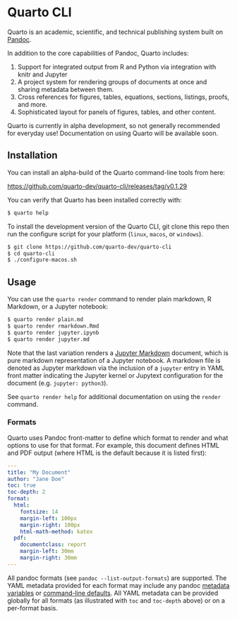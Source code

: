 # Quarto CLI

Quarto is an academic, scientific, and technical publishing system built on [Pandoc](https://pandoc.org).

In addition to the core capabilities of Pandoc, Quarto includes:

1.  Support for integrated output from R and Python via integration with knitr and Jupyter
2.  A project system for rendering groups of documents at once and sharing metadata between them.
3.  Cross references for figures, tables, equations, sections, listings, proofs, and more.
4.  Sophisticated layout for panels of figures, tables, and other content.

Quarto is currently in alpha development, so not generally recommended for everyday use! Documentation on using Quarto will be available soon.

## Installation

You can install an alpha-build of the Quarto command-line tools from here:

<https://github.com/quarto-dev/quarto-cli/releases/tag/v0.1.29>

You can verify that Quarto has been installed correctly with:

```bash
$ quarto help
```

To install the development version of the Quarto CLI, git clone this repo then run the configure script for your platform (`linux`, `macos`, or `windows`).

```bash
$ git clone https://github.com/quarto-dev/quarto-cli
$ cd quarto-cli
$ ./configure-macos.sh
```

## Usage

You can use the `quarto render` command to render plain markdown, R Markdown, or a Jupyter notebook:

```bash
$ quarto render plain.md
$ quarto render rmarkdown.Rmd
$ quarto render jupyter.ipynb
$ quarto render jupyter.md
```

Note that the last variation renders a [Jupyter Markdown](https://jupytext.readthedocs.io/en/latest/formats.html#jupytext-markdown) document, which is pure markdown representation of a Jupyter notebook. A markdown file is denoted as Jupyter markdown via the inclusion of a `jupyter` entry in YAML front matter indicating the Jupyter kernel or Jupytext configuration for the document (e.g. `jupyter: python3`).

See `quarto render help` for additional documentation on using the `render` command.

### Formats

Quarto uses Pandoc front-matter to define which format to render and what options to use for that format. For example, this document defines HTML and PDF output (where HTML is the default because it is listed first):

```yaml
---
title: "My Document"
author: "Jane Doe"
toc: true
toc-depth: 2
format:
  html:
    fontsize: 14
    margin-left: 100px
    margin-right: 100px
    html-math-method: katex
  pdf:
    documentclass: report
    margin-left: 30mm
    margin-right: 30mm
---

```

All pandoc formats (see `pandoc --list-output-formats`) are supported. The YAML metadata provided for each format may include any pandoc [metadata variables](https://pandoc.org/MANUAL.html#variables) or [command-line defaults](https://pandoc.org/MANUAL.html#default-files). All YAML metadata can be provided globally for all formats (as illustrated with `toc` and `toc-depth` above) or on a per-format basis.
